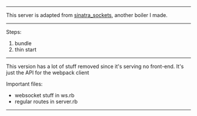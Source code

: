 
---

This server is adapted from
[sinatra_sockets](http://github.com/maxpleaner/sinatra_sockets),
another boiler I made.

---

Steps:

1. bundle
2. thin start

---

This version has a lot of stuff removed since it's serving no front-end.
It's just the API for the webpack client

Important files:
  - websocket stuff in ws.rb
  - regular routes in server.rb

---
